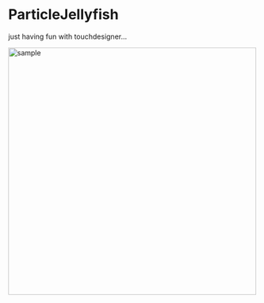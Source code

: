 # ParticleJellyfish
just having fun with touchdesigner...

<img src="sample.gif" alt="sample" width="500"/>

